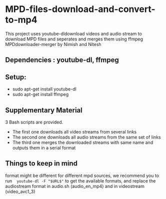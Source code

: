 # MPD-files-download-and-convert-to-mp4
 This project uses youtube-dldownload videos and audio stream to download MPD files and seperates and merges them using ffmpeg 
MPDdownloader-merger by Nimish and Nitesh



## Dependencies : youtube-dl, ffmpeg

## Setup:
* sudo apt-get install youtube-dl
* sudo apt-get install ffmpeg
 
## Supplementary Material
3 Bash scripts are provided.
  * The first one downloads all video streams from several links
  * The second one downloads all audio streams from the same set of links
  * The third one merges the downloaded streams with same name and outputs them in a serial format
  

Things to keep in mind
---------------
 format might be different for different mpd sources, we recommend you to run  ` youtube-dl -F "$URL$"`
 to get the available formats, and replace the audiostream format in audio.sh (audio_en_mp4) and in videostream (video_avc1_3)
 
